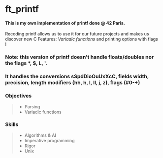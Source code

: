 # ft_printf
#### This is my own implementation of printf done @ 42 Paris.

Recoding printf allows us to use it for our future projects and makes us discover new C Features: *Variadic functions* and printing options with flags !

### Note: this version of printf doesn't handle floats/doubles nor the flags *, $, L, '.
### It handles the conversions sSpdDioOuUxXcC, fields width, precision, length modifiers (hh, h, l, ll, j, z), flags (#0-+)

### Objectives
> - Parsing
> - Variadic functions

### Skills
> - Algorithms & AI
> - Imperative programming
> - Rigor
> - Unix
